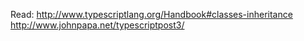 Read:
http://www.typescriptlang.org/Handbook#classes-inheritance
http://www.johnpapa.net/typescriptpost3/